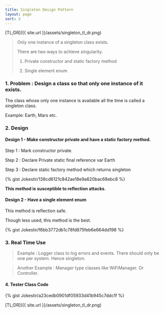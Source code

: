 ```yaml
---
title: Singleton Design Pattern
layout: page
sort: 2
---
```



[TL;DR]({{ site.url }}/assets/singleton_tl_dr.png)

>  Only one instance of a singleton class exists.
>
>  There are two ways to achieve singularity.
>
>  1. Private constructor and static factory method
>
>  2. Single element enum

### 1. Problem : Design a class so that only **one** instance of it exists.

The class whose only one instance is available all the time is called a singleton class.

Example: Earth, Mars etc.


### 2. Design

#### Design 1 - Make constructor private and have a static factory method.

Step 1 : Mark constructor private.

Step 2  : Declare Private static final reference var Earth

Step 3  :  Declare static factory method which returns singleton

{% gist Jokestir/138cd6121c842ae18e9a620bac68ebc8 %}



**This method is susceptible to reflection attacks**.


#### Design  2 - Have a single element enum

This method is reflection safe.

Though less used, this method is the best.

{% gist Jokestir/f6bb3772db1c78fd875feb6e664dd198 %}


### 3. Real Time Use

> Example : Logger class to log errors and events. There should only be one per system. Hence singleton.

> Another Example : Manager type classes like WiFiManager. Or Controller.


#### 4. Tester Class Code

{% gist Jokestir/a23cedb0901df05933d41b945c7ddc1f %}


[TL;DR]({{ site.url }}/assets/singleton_tl_dr.png)